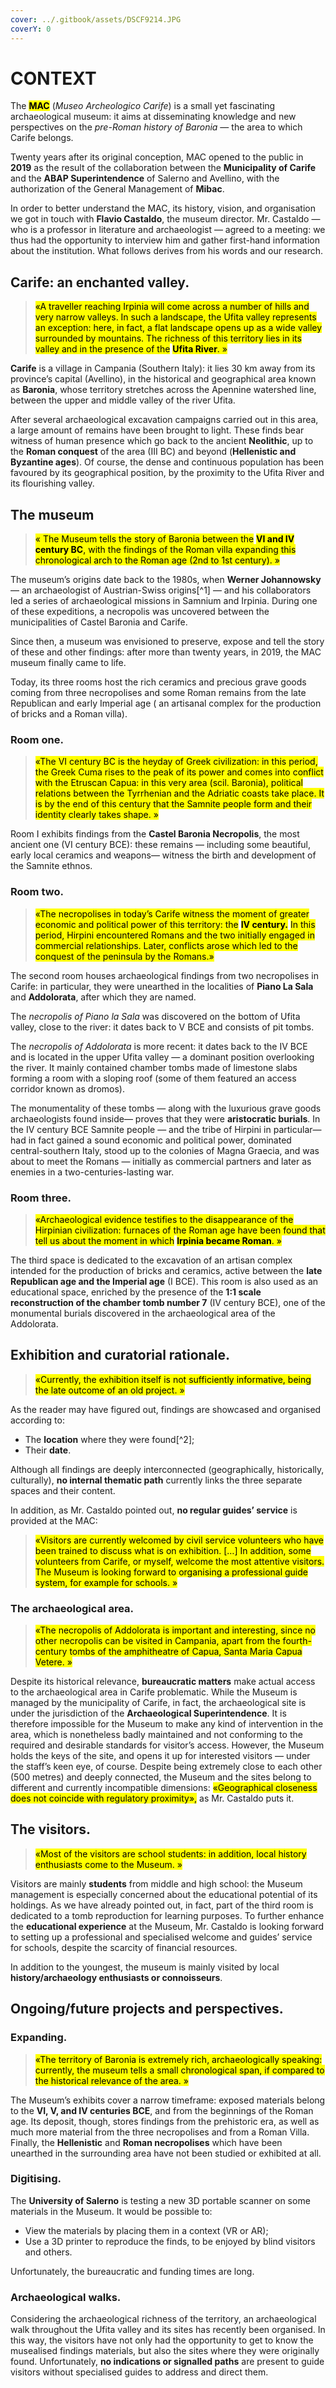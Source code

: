 ```yaml
---
cover: ../.gitbook/assets/DSCF9214.JPG
coverY: 0
---
```


# CONTEXT

The <mark style="background-color:yellow;">**MAC**</mark> (_Museo Archeologico Carife_) is a small yet fascinating archaeological museum: it aims at disseminating knowledge and new perspectives on the _pre-Roman history of Baronia_ — the area to which Carife belongs.&#x20;

Twenty years after its original conception, MAC opened to the public in **2019** as the result of the collaboration between the **Municipality of Carife** and the **ABAP Superintendence** of Salerno and Avellino, with the authorization of the General Management of **Mibac**.&#x20;

In order to better understand the MAC, its history, vision, and organisation we got in touch with **Flavio Castaldo**, the museum director. Mr. Castaldo — who is a professor in literature and archaeologist — agreed to a meeting: we thus had the opportunity to interview him and gather first-hand information about the institution. What follows derives from his words and our research.

## **Carife: an enchanted valley**.&#x20;

> <mark style="background-color:yellow;">«A traveller reaching Irpinia will come across a number of hills and very narrow valleys. In such a landscape, the Ufita valley represents an exception: here, in fact, a flat landscape opens up as a wide valley surrounded by mountains. The richness of this territory lies in its valley and in the presence of the</mark> <mark style="background-color:yellow;"></mark><mark style="background-color:yellow;">**Ufita River**</mark><mark style="background-color:yellow;">. »</mark>

**Carife** is a village in Campania (Southern Italy): it lies 30 km away from its province’s capital (Avellino), in the historical and geographical area known as **Baronia**, whose territory stretches across the Apennine watershed line, between the upper and middle valley of the river Ufita.&#x20;

After several archaeological excavation campaigns carried out in this area, a large amount of remains have been brought to light. These finds bear witness of human presence which go back to the ancient **Neolithic**, up to the **Roman conquest** of the area (III BC) and beyond (**Hellenistic and Byzantine ages**). Of course, the dense and continuous population has been favoured by its geographical position, by the proximity to the Ufita River and its flourishing valley.

## The museum

> <mark style="background-color:yellow;">« The Museum tells the story of Baronia between the</mark> <mark style="background-color:yellow;"></mark><mark style="background-color:yellow;">**VI and IV century BC**</mark><mark style="background-color:yellow;">, with the findings of the Roman villa expanding this chronological arch to the Roman age (2nd to 1st century). »</mark>&#x20;

The museum’s origins date back to the 1980s, when **Werner Johannowsky** — an archaeologist of Austrian-Swiss origins[^1] — and his collaborators led a series of archaeological missions in Samnium and Irpinia. During one of these expeditions, a necropolis was uncovered between the municipalities of Castel Baronia and Carife.&#x20;

Since then, a museum was envisioned to preserve, expose and tell the story of these and other findings: after more than twenty years, in 2019, the MAC museum finally came to life.&#x20;

Today, its three rooms host the rich ceramics and precious grave goods coming from three necropolises and some Roman remains from the late Republican and early Imperial age ( an artisanal complex for the production of bricks and a Roman villa).

### Room one.&#x20;

> <mark style="background-color:yellow;">«The VI century BC is the heyday of Greek civilization: in this period, the Greek Cuma rises to the peak of its power and comes into conflict with the Etruscan Capua: in this very area (scil. Baronia), political relations between the Tyrrhenian and the Adriatic coasts take place. It is by the end of this century that the Samnite people form and their identity clearly takes shape. »</mark>

Room I exhibits findings from the **Castel Baronia Necropolis**, the most ancient one (VI century BCE): these remains — including some beautiful, early local ceramics and weapons— witness the birth and development of the Samnite ethnos.&#x20;

### Room two.&#x20;

> <mark style="background-color:yellow;">«The necropolises in today’s Carife witness the moment of greater economic and political power of this territory: the</mark> <mark style="background-color:yellow;"></mark><mark style="background-color:yellow;">**IV century.**</mark> <mark style="background-color:yellow;"></mark><mark style="background-color:yellow;">In this period, Hirpini encountered Romans and the two initially engaged in commercial relationships. Later, conflicts arose which led to the conquest of the peninsula by the Romans.»</mark>&#x20;

The second room houses archaeological findings from two necropolises in Carife: in particular, they were unearthed in the localities of **Piano La Sala** and **Addolorata**, after which they are named.&#x20;

The _necropolis of Piano la Sala_ was discovered on the bottom of Ufita valley, close to the river: it dates back to V BCE and consists of pit tombs.&#x20;

The _necropolis of Addolorata_ is more recent: it dates back to the IV BCE and is located in the upper Ufita valley — a dominant position overlooking the river. It mainly contained chamber tombs made of limestone slabs forming a room with a sloping roof (some of them featured an access corridor known as dromos).&#x20;

The monumentality of these tombs — along with the luxurious grave goods archaeologists found inside— proves that they were **aristocratic burials**. In the IV century BCE Samnite people — and the tribe of Hirpini in particular— had in fact gained a sound economic and political power, dominated central-southern Italy, stood up to the colonies of Magna Graecia, and was about to meet the Romans — initially as commercial partners and later as enemies in a two-centuries-lasting war.

### Room three.&#x20;

> <mark style="background-color:yellow;">«Archaeological evidence testifies to the disappearance of the Hirpinian civilization: furnaces of the Roman age have been found that tell us about the moment in which</mark> <mark style="background-color:yellow;"></mark><mark style="background-color:yellow;">**Irpinia became Roman**</mark><mark style="background-color:yellow;">. »</mark>

The third space is dedicated to the excavation of an artisan complex intended for the production of bricks and ceramics, active between the **late Republican age and the Imperial age** (I BCE). This room is also used as an educational space, enriched by the presence of the **1:1 scale reconstruction of the chamber tomb number 7** (IV century BCE), one of the monumental burials discovered in the archaeological area of ​​the Addolorata.

## Exhibition and curatorial rationale.&#x20;

> <mark style="background-color:yellow;">«Currently, the exhibition itself is not sufficiently informative, being the late outcome of an old project. »</mark>&#x20;

As the reader may have figured out, findings are showcased and organised according to:&#x20;

* The **location** where they were found[^2];&#x20;
* Their **date**.&#x20;

Although all findings are deeply interconnected (geographically, historically, culturally), **no internal thematic path** currently links the three separate spaces and their content.&#x20;

In addition, as Mr. Castaldo pointed out, **no regular guides’ service** is provided at the MAC:&#x20;

> <mark style="background-color:yellow;">«Visitors are currently welcomed by civil service volunteers who have been trained to discuss what is on exhibition. \[…] In addition, some volunteers from Carife, or myself, welcome the most attentive visitors. The Museum is looking forward to organising a professional guide system, for example for schools. »</mark>

### The archaeological area.&#x20;

> <mark style="background-color:yellow;">«The necropolis of Addolorata is important and interesting, since no other necropolis can be visited in Campania, apart from the fourth-century tombs of the amphitheatre of Capua, Santa Maria Capua Vetere. »</mark>&#x20;

Despite its historical relevance, **bureaucratic matters** make actual access to the archaeological area in Carife problematic. While the Museum is managed by the municipality of Carife, in fact, the archaeological site is under the jurisdiction of the **Archaeological Superintendence**. It is therefore impossible for the Museum to make any kind of intervention in the area, which is nonetheless badly maintained and not conforming to the required and desirable standards for visitor’s access. However, the Museum holds the keys of the site, and opens it up for interested visitors — under the staff’s keen eye, of course. Despite being extremely close to each other (500 metres) and deeply connected, the Museum and the sites belong to different and currently incompatible dimensions: <mark style="background-color:yellow;">«Geographical closeness does not coincide with regulatory proximity»,</mark> as Mr. Castaldo puts it.

## The visitors.&#x20;

> <mark style="background-color:yellow;">«Most of the visitors are school students: in addition, local history enthusiasts come to the Museum. »</mark>&#x20;

Visitors are mainly **students** from middle and high school: the Museum management is especially concerned about the educational potential of its holdings. As we have already pointed out, in fact, part of the third room is dedicated to a tomb reproduction for learning purposes. To further enhance the **educational experience** at the Museum, Mr. Castaldo is looking forward to setting up a professional and specialised welcome and guides’ service for schools, despite the scarcity of financial resources.&#x20;

In addition to the youngest, the museum is mainly visited by local **history/archaeology enthusiasts or connoisseurs**.

## Ongoing/future projects and perspectives.&#x20;

### Expanding.&#x20;

> <mark style="background-color:yellow;">«The territory of Baronia is extremely rich, archaeologically speaking: currently, the museum tells a small chronological span, if compared to the historical relevance of the area. »</mark>

The Museum’s exhibits cover a narrow timeframe: exposed materials belong to the **VI, V, and IV centuries BCE**, and from the beginnings of the Roman age. Its deposit, though, stores findings from the prehistoric era, as well as much more material from the three necropolises and from a Roman Villa. Finally, the **Hellenistic** and **Roman necropolises** which have been unearthed in the surrounding area have not been studied or exhibited at all.

### Digitising.&#x20;

The **University of Salerno** is testing a new 3D portable scanner on some materials in the Museum. It would be possible to:&#x20;

* View the materials by placing them in a context (VR or AR);&#x20;
* Use a 3D printer to reproduce the finds, to be enjoyed by blind visitors and others.&#x20;

Unfortunately, the bureaucratic and funding times are long.

### Archaeological walks.&#x20;

Considering the archaeological richness of the territory, an archaeological walk throughout the Ufita valley and its sites has recently been organised. In this way, the visitors have not only had the opportunity to get to know the musealised findings materials, but also the sites where they were originally found. Unfortunately, **no indications or signalled paths** are present to guide visitors without specialised guides to address and direct them.

